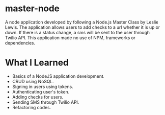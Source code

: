 # master-node
A node application developed by following a Node.js Master Class by Leslie Lewis. 
The application allows users to add checks to a url whether it is up or down. If there is a status change, a sms will be sent to the user through Twilio API.
This application made no use of NPM, frameworks or dependencies.

# What I Learned
* Basics of a NodeJS application development.
* CRUD using NoSQL.
* Signing in users using tokens.
* Authenticating user's token.
* Adding checks for users.
* Sending SMS through Twilio API.
* Refactoring codes.
